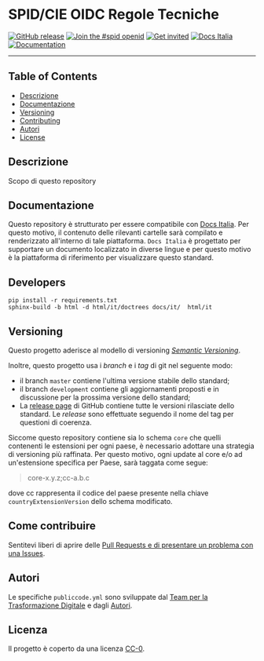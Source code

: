 # SPID/CIE OIDC Regole Tecniche

[![GitHub release](https://img.shields.io/github/release/italia/spid-cie-oidc-docs.svg?style=plastic)](https://github.com/italia/spid-cie-oidc-docs/releases)
[![Join the #spid openid](https://img.shields.io/badge/Slack%20channel-%23spid%20openid-blue.svg)](https://developersitalia.slack.com/archives/C7E85ED1N/)
[![Get invited](https://slack.developers.italia.it/badge.svg)](https://slack.developers.italia.it/)
[![Docs Italia](https://docs.italia.it/media/static/projects/badges/passing.svg)](https://docs.italia.it/italia/spid-cie-oidc-docs/it/master/index.html)
[![Documentation](https://img.shields.io/badge/Documentation-Docs%20Italia-blue.svg)](https://docs.italia.it/italia/spid-cie-oidc-docs/it/master/index.html)

---

## Table of Contents

- [Descrizione](#descrizione)
- [Documentazione](#documentazione)
- [Versioning](#versioning)
- [Contributing](#come-contribuire)
- [Autori](#autori)
- [License](#license)

## Descrizione

Scopo di questo repository


## Documentazione

Questo repository è strutturato per essere compatibile con [Docs Italia](https://docs.italia.it/italia/developers-italia/publiccodeyml/it/master/index.html).
Per questo motivo, il contenuto delle rilevanti cartelle sarà compilato
e renderizzato all'interno di tale piattaforma. `Docs Italia` è progettato per
supportare un documento localizzato in diverse lingue e per questo motivo è la
piattaforma di riferimento per visualizzare questo standard.


## Developers

````
pip install -r requirements.txt
sphinx-build -b html -d html/it/doctrees docs/it/  html/it
````

## Versioning


Questo progetto aderisce al modello di versioning [*Semantic
Versioning*](https://semver.org/).

Inoltre, questo progetto usa i *branch* e i *tag* di git nel seguente modo:
* il branch `master` contiene l'ultima versione stabile dello standard;
* il branch `development` contiene gli aggiornamenti proposti e in discussione
  per la prossima versione dello standard;
* La [release page](https://github.com/italia/publiccode.yml/releases) di
  GitHub contiene tutte le versioni rilasciate dello standard. Le *release*
  sono effettuate seguendo il nome del tag per questioni di coerenza.

Siccome questo repository contiene sia lo schema `core` che quelli contenenti
le estensioni per ogni paese, è necessario adottare una strategia di versioning
più raffinata. Per questo motivo, ogni update al core e/o ad un'estensione
specifica per Paese, sarà taggata come segue:

> core-x.y.z;cc-a.b.c

dove cc rappresenta il codice del paese presente nella chiave
`countryExtensionVersion` dello schema modificato. 

## Come contribuire 

Sentitevi liberi di aprire delle [Pull Requests e di presentare un problema
con una Issues](CONTRIBUTING.md).

## Autori
Le specifiche `publiccode.yml` sono sviluppate dal [Team per la Trasformazione
Digitale](https://teamdigitale.governo.it) e dagli [Autori](AUTHORS.md).

## Licenza

Il progetto è coperto da una licenza [CC-0](LICENSE).

